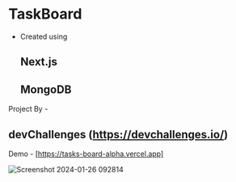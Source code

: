 # TaskBoard
- Created using
   ## Next.js
   ## MongoDB

Project By - 
  ## devChallenges (https://devchallenges.io/)

Demo - [https://tasks-board-alpha.vercel.app]

![Screenshot 2024-01-26 092814](https://github.com/yesu2001/tasks-board/assets/72061096/b6de59d3-6c36-42b0-b5c2-ca4e16fb52e8)
